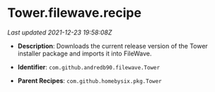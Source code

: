 # Tower.filewave.recipe

_Last updated 2021-12-23 19:58:08Z_

- **Description**: Downloads the current release version of the Tower installer package and imports it into FileWave.

- **Identifier**: `com.github.andredb90.filewave.Tower`

- **Parent Recipes**: `com.github.homebysix.pkg.Tower`